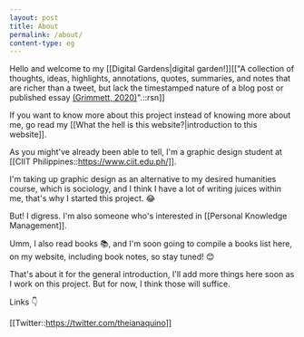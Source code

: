 ```yaml
---
layout: post
title: About
permalink: /about/
content-type: eg
---
```


Hello and welcome to my [[Digital Gardens\|digital garden!]][["A collection of thoughts, ideas, highlights, annotations, quotes, summaries, and notes that are richer than a tweet, but lack the timestamped nature of a blog post or published essay [(Grimmett, 2020)](https://cagrimmett.com/notes/2020/11/08/what-are-digital-gardens/)".::rsn]]

If you want to know more about this project instead of knowing more about me, go read my [[What the hell is this website?\|introduction to this website]].

As you might've already been able to tell, I'm a graphic design student at [[CIIT Philippines::https://www.ciit.edu.ph/]].

I'm taking up graphic design as an alternative to my desired humanities course, which is sociology, and I think I have a lot of writing juices within me, that's why I started this project. 😂

But! I digress. I'm also someone who's interested in [[Personal Knowledge Management]].

Umm, I also read books 📚, and I'm soon going to compile a books list here, on my website, including book notes, so stay tuned! 😊

That's about it for the general introduction, I'll add more things here soon as I work on this project. But for now, I think those will suffice.

Links 👇

[[Twitter::https://twitter.com/theianaquino]]
